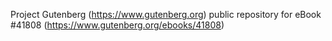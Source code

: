 Project Gutenberg (https://www.gutenberg.org) public repository for eBook #41808 (https://www.gutenberg.org/ebooks/41808)
